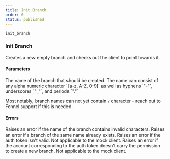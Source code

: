 ```yaml
---
title: Init Branch
order: 0
status: published
---
```


`init_branch`
### Init Branch

Creates a new empty branch and checks out the client to point towards it.

#### Parameters
<Expandable title="name" type="str">
The name of the branch that should be created. The name can consist of any alpha
numeric character `[a-z, A-Z, 0-9]` as well as hyphens `"-"`, underscores `"_"`, and
periods `"."`

Most notably, branch names can not yet contain `/` character - reach out to Fennel 
support if this is needed.
</Expandable>

#### Errors
<Expandable title="Invalid name">
Raises an error if the name of the branch contains invalid characters.
</Expandable>

<Expandable title="Branch already exists">
Raises an error if a branch of the same name already exists.
</Expandable>

<Expandable title="Invalid auth token">
Raises an error if the auth token isn't valid. Not applicable to the mock client.
</Expandable>

<Expandable title="Insufficient permissions">
Raises an error if the account corresponding to the auth token doesn't carry 
the permission to create a new branch. Not applicable to the mock client.
</Expandable>

<pre snippet="api-reference/client/branch#init_branch" status="success"
    message="Create a new empty branch 'mybranch'">
</pre>
